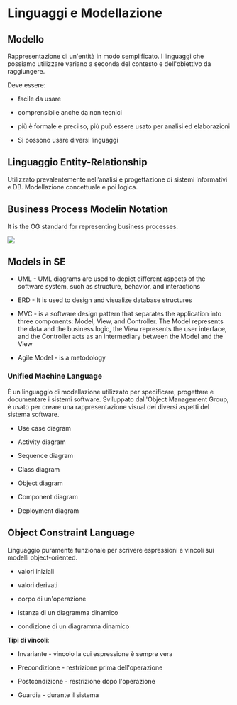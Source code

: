 # Linguaggi e Modellazione

## Modello

Rappresentazione di un'entità in modo semplificato. I linguaggi che possiamo utilizzare variano a seconda del contesto e dell'obiettivo da raggiungere.

Deve essere:

- facile da usare

- comprensibile anche da non tecnici

- più è formale e preciiso, più può essere usato per analisi ed elaborazioni

- Si possono usare diversi linguaggi

## Linguaggio Entity-Relationship

Utilizzato prevalentemente nell’analisi e progettazione di sistemi informativi e DB. Modellazione concettuale e poi logica.

## Business Process Modelin Notation

It is the OG standard for representing business processes.   

![](C:\Users\Samu\AppData\Roaming\marktext\images\2023-03-06-14-28-06-image.png)

## Models in SE

- UML - UML diagrams are used to depict different 
  aspects of the software system, such as structure, behavior, and interactions

- ERD - It is used to design and visualize database structures

- MVC - is a software design pattern that separates the application into three 
  components: Model, View, and Controller. The Model represents the data and the business logic, the View represents the user interface, and the Controller acts as an intermediary between the Model and the View

- Agile Model - is a metodology

### Unified Machine Language

È un linguaggio di modellazione utilizzato per specificare, progettare e documentare i sistemi software. Sviluppato dall'Object Management Group, è usato per creare una rappresentazione visual dei diversi aspetti del sistema software.

- Use case diagram

- Activity diagram

- Sequence diagram

- Class diagram

- Object diagram

- Component diagram

- Deployment diagram

## Object Constraint Language

Linguaggio puramente funzionale per scrivere espressioni e vincoli sui modelli object-oriented. 

- valori iniziali

- valori derivati

- corpo di un'operazione

- istanza di un diagramma dinamico

- condizione di un diagramma dinamico

**Tipi di vincoli**:

- Invariante - vincolo la cui espressione è sempre vera

- Precondizione - restrizione prima dell'operazione

- Postcondizione - restrizione dopo l'operazione

- Guardia - durante il sistema
